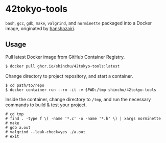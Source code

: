 # 42tokyo-tools

`bash`, `gcc`, `gdb`, `make`, `valgrind`, and `norminette` packaged into a Docker image, originated by [hanshazairi](https://github.com/hanshazairi/42ools).

## Usage

Pull latest Docker image from GitHub Container Registry.

```bash
$ docker pull ghcr.io/shinchu/42tokyo-tools:latest
```

Change directory to project repository, and start a container.

```
$ cd path/to/repo
$ docker container run --rm -it -v $PWD:/tmp shinchu/42tokyo-tools
```

Inside the container, change directory to `/tmp`, and run the necessary commands to build & test your project.

```
# cd tmp
# find . -type f \( -name '*.c' -o -name '*.h' \) | xargs norminette
# make
# gdb a.out
# valgrind --leak-check=yes ./a.out
# exit
```
